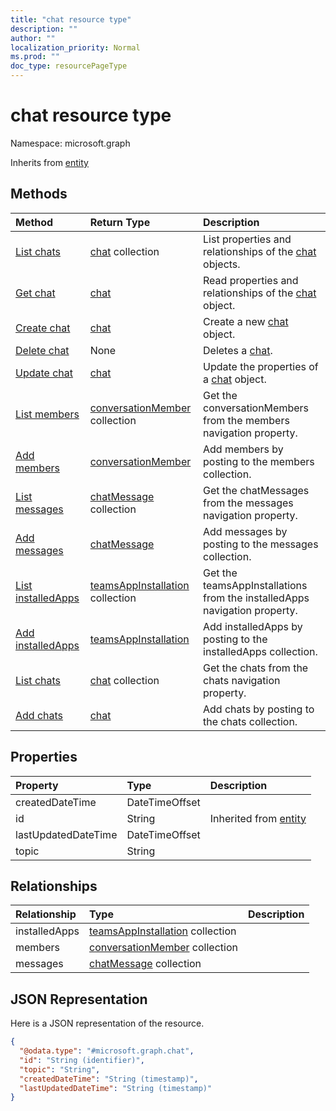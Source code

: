 ```yaml
---
title: "chat resource type"
description: ""
author: ""
localization_priority: Normal
ms.prod: ""
doc_type: resourcePageType
---
```


# chat resource type


Namespace: microsoft.graph




Inherits from [entity](../resources/entity.md)

## Methods
|Method|Return Type|Description|
|:---|:---|:---|
|[List chats](../api/chat-list.md)|[chat](../resources/chat.md) collection|List properties and relationships of the [chat](../resources/chat.md) objects.|
|[Get chat](../api/chat-get.md)|[chat](../resources/chat.md)|Read properties and relationships of the [chat](../resources/chat.md) object.|
|[Create chat](../api/chat-post-chats.md)|[chat](../resources/chat.md)|Create a new [chat](../resources/chat.md) object.|
|[Delete chat](../api/chat-delete.md)|None|Deletes a [chat](../resources/chat.md).|
|[Update chat](../api/chat-update.md)|[chat](../resources/chat.md)|Update the properties of a [chat](../resources/chat.md) object.|
|[List members](../api/chat-list-members.md)|[conversationMember](../resources/conversationmember.md) collection|Get the conversationMembers from the members navigation property.|
|[Add members](../api/chat-post-members.md)|[conversationMember](../resources/conversationmember.md)|Add members by posting to the members collection.|
|[List messages](../api/chat-list-messages.md)|[chatMessage](../resources/chatmessage.md) collection|Get the chatMessages from the messages navigation property.|
|[Add messages](../api/chat-post-messages.md)|[chatMessage](../resources/chatmessage.md)|Add messages by posting to the messages collection.|
|[List installedApps](../api/chat-list-installedapps.md)|[teamsAppInstallation](../resources/teamsappinstallation.md) collection|Get the teamsAppInstallations from the installedApps navigation property.|
|[Add installedApps](../api/chat-post-installedapps.md)|[teamsAppInstallation](../resources/teamsappinstallation.md)|Add installedApps by posting to the installedApps collection.|
|[List chats](../api/user-list-chats.md)|[chat](../resources/chat.md) collection|Get the chats from the chats navigation property.|
|[Add chats](../api/user-post-chats.md)|[chat](../resources/chat.md)|Add chats by posting to the chats collection.|

## Properties
|Property|Type|Description|
|:---|:---|:---|
|createdDateTime|DateTimeOffset||
|id|String| Inherited from [entity](../resources/entity.md)|
|lastUpdatedDateTime|DateTimeOffset||
|topic|String||

## Relationships
|Relationship|Type|Description|
|:---|:---|:---|
|installedApps|[teamsAppInstallation](../resources/teamsappinstallation.md) collection||
|members|[conversationMember](../resources/conversationmember.md) collection||
|messages|[chatMessage](../resources/chatmessage.md) collection||

## JSON Representation
Here is a JSON representation of the resource.
<!-- {
  "blockType": "resource",
  "keyProperty": "id",
  "@odata.type": "microsoft.graph.chat",
  "baseType": "microsoft.graph.entity",
  "openType": false
}
-->
``` json
{
  "@odata.type": "#microsoft.graph.chat",
  "id": "String (identifier)",
  "topic": "String",
  "createdDateTime": "String (timestamp)",
  "lastUpdatedDateTime": "String (timestamp)"
}
```

